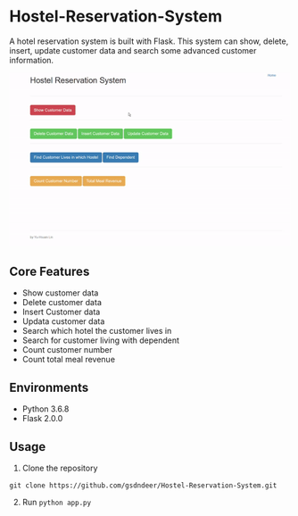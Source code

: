 # Hostel-Reservation-System

A hotel reservation system is built with Flask. This system can show, delete, insert, update customer data and search some advanced customer information.

<img src="https://github.com/gsdndeer/Hostel-Reservation-System/blob/main/figures/demo.gif">

## Core Features
* Show customer data
* Delete customer data
* Insert Customer data
* Updata customer data
* Search which hotel the customer lives in
* Search for customer living with dependent
* Count customer number
* Count total meal revenue

## Environments
* Python 3.6.8
* Flask 2.0.0

## Usage
1. Clone the repository
```
git clone https://github.com/gsdndeer/Hostel-Reservation-System.git
```
2. Run ```python app.py```
